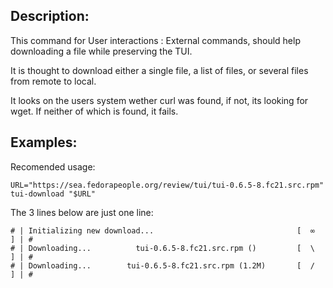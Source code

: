 Description:
------------

This command for User interactions : External commands, should help downloading a file while preserving the TUI.

It is thought to download either a single file, a list of files, or several files from remote to local.

It looks on the users system wether curl was found, if not, its looking for wget.
If neither of which is found, it fails.

Examples:
---------
Recomended usage:

	URL="https://sea.fedorapeople.org/review/tui/tui-0.6.5-8.fc21.src.rpm"
	tui-download "$URL"

The 3 lines below are just one line:

	# | Initializing new download...                                [  ∞   ] | #
	# | Downloading...          tui-0.6.5-8.fc21.src.rpm ()         [  \   ] | #
	# | Downloading...        tui-0.6.5-8.fc21.src.rpm (1.2M)       [  /   ] | #
